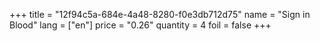 +++
title = "12f94c5a-684e-4a48-8280-f0e3db712d75"
name = "Sign in Blood"
lang = ["en"]
price = "0.26"
quantity = 4
foil = false
+++
